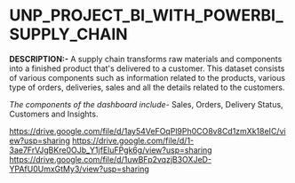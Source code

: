 # UNP_PROJECT_BI_WITH_POWERBI_SUPPLY_CHAIN
**DESCRIPTION:-** A supply chain transforms raw materials and components into a finished product that's delivered to a customer. This dataset consists of various components such as information related to the products, various type of orders, deliveries, sales and all the details related to the customers.

_The components of the dashboard include-_ Sales, Orders, Delivery Status, Customers and Insights.

https://drive.google.com/file/d/1ay54VeFOqPl9Ph0CO8v8Cd1zmXk18eIC/view?usp=sharing
https://drive.google.com/file/d/1-3ae7FrVJgBKre0OJb_Y1jfEluFPgk6g/view?usp=sharing
https://drive.google.com/file/d/1uwBFp2vqzjB3OXJeD-YPAfU0UmxGtMy3/view?usp=sharing


